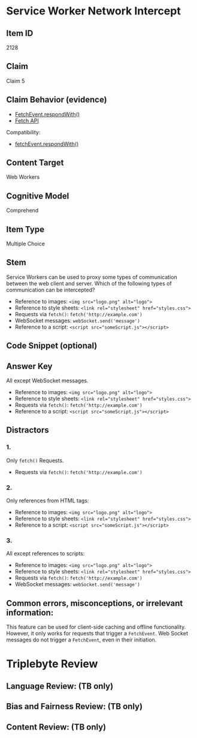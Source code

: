 # Service Worker Network Intercept

## Item ID
2128

## Claim
Claim 5

## Claim Behavior (evidence)
* [FetchEvent.respondWith()](https://developer.mozilla.org/en-US/docs/Web/API/FetchEvent/respondWith)
* [Fetch API](https://developer.mozilla.org/en-US/docs/Web/API/Fetch_API)

Compatibility:
* [fetchEvent.respondWith()](https://jakearchibald.github.io/isserviceworkerready/#fetchevent.respondwith\(\))

## Content Target
Web Workers

## Cognitive Model
Comprehend

## Item Type
Multiple Choice

## Stem
Service Workers can be used to proxy some types of communication between the web client and server.  Which of the following types of communication can be intercepted?

* Reference to images: `<img src="logo.png" alt="logo">`
* Reference to style sheets: `<link rel="stylesheet" href="styles.css">`
* Requests via `fetch()`: `fetch('http://example.com')`
* WebSocket messages: `webSocket.send('message')`
* Reference to a script: `<script src="someScript.js"></script>`

## Code Snippet (optional)

## Answer Key
All except WebSocket messages.
* Reference to images: `<img src="logo.png" alt="logo">`
* Reference to style sheets: `<link rel="stylesheet" href="styles.css">`
* Requests via `fetch()`: `fetch('http://example.com')`
* Reference to a script: `<script src="someScript.js"></script>`

## Distractors
### 1.
Only `fetch()` Requests.
* Requests via `fetch()`: `fetch('http://example.com')`

### 2.
Only references from HTML tags:
* Reference to images: `<img src="logo.png" alt="logo">`
* Reference to style sheets: `<link rel="stylesheet" href="styles.css">`
* Reference to a script: `<script src="someScript.js"></script>`

### 3.
All except references to scripts:
* Reference to images: `<img src="logo.png" alt="logo">`
* Reference to style sheets: `<link rel="stylesheet" href="styles.css">`
* Requests via `fetch()`: `fetch('http://example.com')`
* WebSocket messages: `webSocket.send('message')`

## Common errors, misconceptions, or irrelevant information:
This feature can be used for client-side caching and offline functionality.  However, it only works for requests that trigger a `FetchEvent`.  Web Socket messages do not trigger a `FetchEvent`, even in their initiation.

# Triplebyte Review

## Language Review: (TB only)

## Bias and Fairness Review: (TB only)

## Content Review: (TB only)
